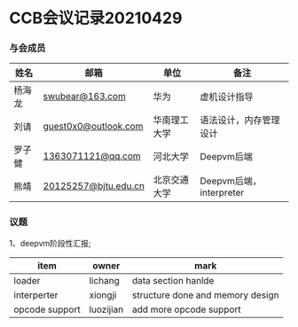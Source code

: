 # CCB会议记录20210429

### 与会成员

| 姓名   | 邮箱                                      | 单位         | 备注                    |
| ------ | ----------------------------------------- | ------------ | ----------------------- |
| 杨海龙 | [swubear@163.com](mailto:swubear@163.com) | 华为         | 虚机设计指导            |
| 刘请   | guest0x0@outlook.com                      | 华南理工大学 | 语法设计，内存管理设计  |
| 罗子健 | 1363071121@qq.com                         | 河北大学     | Deepvm后端              |
| 熊靖   | 20125257@bjtu.edu.cn                      | 北京交通大学 | Deepvm后端，interpreter |

### 议题

1、deepvm阶段性汇报;

| item           | owner     | mark                             |
| -------------- | --------- | -------------------------------- |
| loader         | lichang   | data section hanlde              |
| interperter    | xiongji   | structure done and memory design |
| opcode support | luozijian | add more opcode support          |

